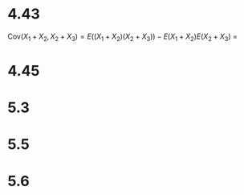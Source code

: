 # 4.43

$\text{Cov}(X_1+X_2,X_2+X_3)=E((X_1+X_2)(X_2+X_3))-E(X_1+X_2)E(X_2+X_3)$
$=$

# 4.45

# 5.3

# 5.5

# 5.6
